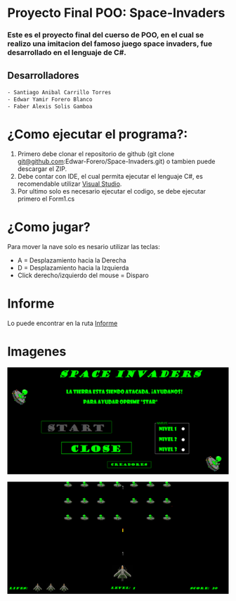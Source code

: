 # Proyecto Final POO: Space-Invaders
### Este es el proyecto final del cuerso de POO, en el cual se realizo una imitacion del famoso juego space invaders, fue desarrollado en el lenguaje de C#.
## Desarrolladores
```
- Santiago Anibal Carrillo Torres
- Edwar Yamir Forero Blanco
- Faber Alexis Solis Gamboa
```
# ¿Como ejecutar el programa?:
1. Primero debe clonar el repositorio de github (git clone git@github.com:Edwar-Forero/Space-Invaders.git) o tambien puede descargar el ZIP.
2. Debe contar con IDE, el cual permita ejecutar el lenguaje C#, es recomendable utilizar [Visual Studio](https://c2rsetup.officeapps.live.com/c2r/downloadVS.aspx?sku=community&channel=Release&version=VS2022&source=VSLandingPage&cid=2030).
3. Por ultimo solo es necesario ejecutar el codigo, se debe ejecutar primero el Form1.cs



# ¿Como jugar?
Para mover la nave solo es nesario utilizar las teclas:
- A = Desplazamiento hacia la Derecha
- D = Desplazamiento hacia la Izquierda
- Click derecho/izquierdo del mouse = Disparo

# Informe
Lo puede encontrar en la ruta [Informe](SPACE%20INVADERS/Informe-ProyectoFinal_POO.docx.pdf)

# Imagenes
![Portada](Portada.png)


![Jugando](Jugando.png)
